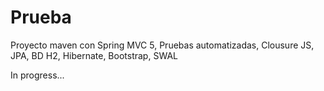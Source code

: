 # Prueba
Proyecto maven con Spring MVC 5, Pruebas automatizadas, Clousure JS, JPA, BD H2, Hibernate, Bootstrap, SWAL

In progress...
